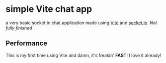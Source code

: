 # simple Vite chat app

a very basic socket.io chat application made using [Vite](https://vitejs.dev) and [socket.io](https://socket.io). _Not fully finished_

## Performance

This is my first time using Vite and damn, it's freakin' **FAST**! I love it already!
